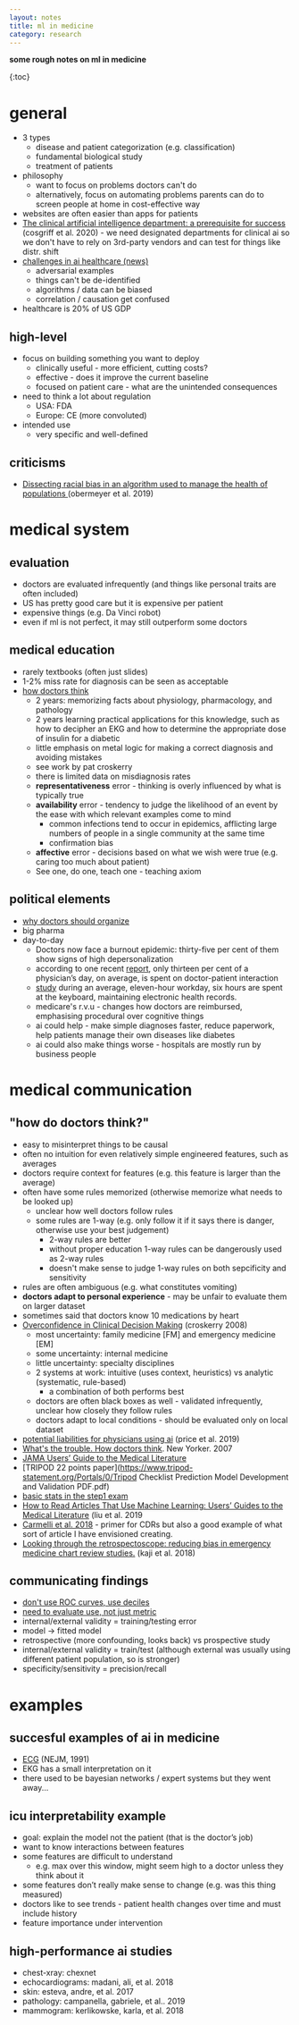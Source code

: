 ```yaml
---
layout: notes
title: ml in medicine
category: research
---
```


**some rough notes on ml in medicine**

{:toc}

# general

- 3 types
	- disease and patient categorization (e.g. classification)
	- fundamental biological study
	- treatment of patients
- philosophy
  - want to focus on problems doctors can't do
  - alternatively, focus on automating problems parents can do to screen people at home in cost-effective way
- websites are often easier than apps for patients
- [The clinical artificial intelligence department: a prerequisite for success](https://informatics.bmj.com/content/27/1/e100183) (cosgriff et al. 2020) - we need designated departments for clinical ai so we don't have to rely on 3rd-party vendors and can test for things like distr. shift
- [challenges in ai healthcare (news)](https://www.statnews.com/2019/06/19/what-if-ai-in-health-care-is-next-asbestos/)
  - adversarial examples
  - things can't be de-identified
  - algorithms / data can be biased
  - correlation / causation get confused
- healthcare is 20% of US GDP

## high-level

- focus on building something you want to deploy
  - clinically useful - more efficient, cutting costs?
  - effective - does it improve the current baseline
  - focused on patient care - what are the unintended consequences
- need to think a lot about regulation
  - USA: FDA
  - Europe: CE (more convoluted)
- intended use
  - very specific and well-defined

## criticisms

- [Dissecting racial bias in an algorithm used to manage the health of populations ](https://science.sciencemag.org/content/366/6464/447)(obermeyer et al. 2019)

# medical system

## evaluation

- doctors are evaluated infrequently (and things like personal traits are often included)
- US has pretty good care but it is expensive per patient
- expensive things (e.g. Da Vinci robot)
- even if ml is not perfect, it may still outperform some doctors

## medical education

- rarely textbooks (often just slides)
- 1-2% miss rate for diagnosis can be seen as acceptable
- [how doctors think](https://www.newyorker.com/magazine/2007/01/29/whats-the-trouble)
  - 2 years: memorizing facts about physiology, pharmacology, and pathology
  - 2 years learning practical applications for this knowledge, such as how to decipher an EKG and how to determine the appropriate dose of insulin for a diabetic
  - little emphasis on metal logic for making a correct diagnosis and avoiding mistakes
  - see work by pat croskerry
  - there is limited data on misdiagnosis rates
  - **representativeness** error - thinking is overly influenced by what is typically true
  - **availability** error - tendency to judge the likelihood of an event by the ease with which relevant examples come to mind
    - common infections tend to occur in epidemics, afflicting large numbers of people in a single community at the same time
    - confirmation bias
  - **affective** error - decisions based on what we wish were true (e.g. caring too much about patient)
  - See one, do one, teach one - teaching axiom

## political elements

- [why doctors should organize](https://www.newyorker.com/culture/annals-of-inquiry/why-doctors-should-organize)
- big pharma
- day-to-day
  - Doctors now face a burnout epidemic: thirty-five per cent of them show signs of high depersonalization
  - according to one recent [report](https://jamanetwork.com/journals/jamainternalmedicine/fullarticle/2730353?resultClick=1), only thirteen per cent of a physician’s day, on average, is spent on doctor-patient interaction
  - [study](https://www.nytimes.com/2017/11/14/well/live/the-patients-vs-paperwork-problem-for-doctors.html) during an average, eleven-hour workday, six hours are spent at the keyboard, maintaining electronic health records.
  - medicare's r.v.u - changes how doctors are reimbursed, emphasising procedural over cognitive things
  - ai could help - make simple diagnoses faster, reduce paperwork, help patients manage their own diseases like diabetes
  - ai could also make things worse - hospitals are mostly run by business people

# medical communication

## "how do doctors think?"

- easy to misinterpret things to be causal
- often no intuition for even relatively simple engineered features, such as averages
- doctors require context for features (e.g. this feature is larger than the average)
- often have some rules memorized (otherwise memorize what needs to be looked up)
  - unclear how well doctors follow rules
  - some rules are 1-way (e.g. only follow it if it says there is danger, otherwise use your best judgement)
    - 2-way rules are better
    - without proper education 1-way rules can be dangerously used as 2-way rules
    - doesn't make sense to judge 1-way rules on both sepcificity and sensitivity
- rules are often ambiguous (e.g. what constitutes vomiting)
- **doctors adapt to personal experience** - may be unfair to evaluate them on larger dataset
- sometimes said that doctors know 10 medications by heart
- [Overconfidence in Clinical Decision Making](https://www.amjmed.com/article/S0002-9343(08)00152-6/pdf) (croskerry 2008)
  - most uncertainty: family medicine [FM] and emergency medicine [EM]
  - some uncertainty: internal medicine
  - little uncertainty: specialty disciplines
  - 2 systems at work: intuitive (uses context, heuristics) vs analytic (systematic, rule-based)
    - a combination of both performs best
  - doctors are often black boxes as well - validated infrequently, unclear how closely they follow rules
  - doctors adapt to local conditions - should be evaluated only on local dataset
-  [potential liabilities for physicians using ai](https://jamanetwork.com/journals/jama/fullarticle/2752750) (price et al. 2019)
- [What's the trouble. How doctors think](https://www.newyorker.com/magazine/2007/01/29/whats-the-trouble). New Yorker. 2007
- [JAMA Users’ Guide to the Medical Literature](https://jamanetwork.com/journals/jama/article-abstract/192850?utm_campaign=articlePDF&utm_medium=articlePDFlink&utm_source=articlePDF&utm_content=jamapediatrics.2019.1075)
- [TRIPOD 22 points paper](https://www.tripod-statement.org/Portals/0/Tripod Checklist Prediction Model Development and Validation PDF.pdf)
- [basic stats in the step1 exam](https://step1.medbullets.com/topic/dashboard?id=101&specialty=101)
- [How to Read Articles That Use Machine Learning: Users’ Guides to the Medical Literature](https://jamanetwork.com/journals/jama/fullarticle/2754798) (liu et al. 2019
- [Carmelli et al. 2018](https://www.annemergmed.com/article/S0196-0644(18)30327-5/pdf) - primer for CDRs but also a good example of what sort of article I have envisioned creating.
- [Looking through the retrospectoscope: reducing bias in emergency medicine chart review studies.](https://www.ncbi.nlm.nih.gov/pubmed/24746846) (kaji et al. 2018)

## communicating findings

- [don't use ROC curves, use deciles](https://modelplot.github.io/intro_modelplotpy.html)
- [need to evaluate use, not just metric](https://jamanetwork.com/journals/jama/fullarticle/2748179)
- internal/external validity = training/testing error
- model -> fitted model
- retrospective (more confounding, looks back) vs prospective study
- internal/external validity = train/test (although external was usually using different patient population, so is stronger)
- specificity/sensitivity = precision/recall

# examples

## succesful examples of ai in medicine

- [ECG](https://www.nejm.org/doi/full/10.1056/NEJM199112193252503) (NEJM, 1991)
- EKG has a small interpretation on it
- there used to be bayesian networks / expert systems but they went away...

## icu interpretability example

- goal: explain the model not the patient (that is the doctor’s job)
- want to know interactions between features
- some features are difficult to understand
  - e.g. max over this window, might seem high to a doctor unless they think about it
- some features don’t really make sense to change (e.g. was this thing measured)
- doctors like to see trends - patient health changes over time and must include history
- feature importance under intervention

## high-performance ai studies

- chest-xray: chexnet
- echocardiograms: madani, ali, et al. 2018
- skin: esteva, andre, et al. 2017
- pathology: campanella, gabriele, et al.. 2019
- mammogram: kerlikowske, karla, et al. 2018